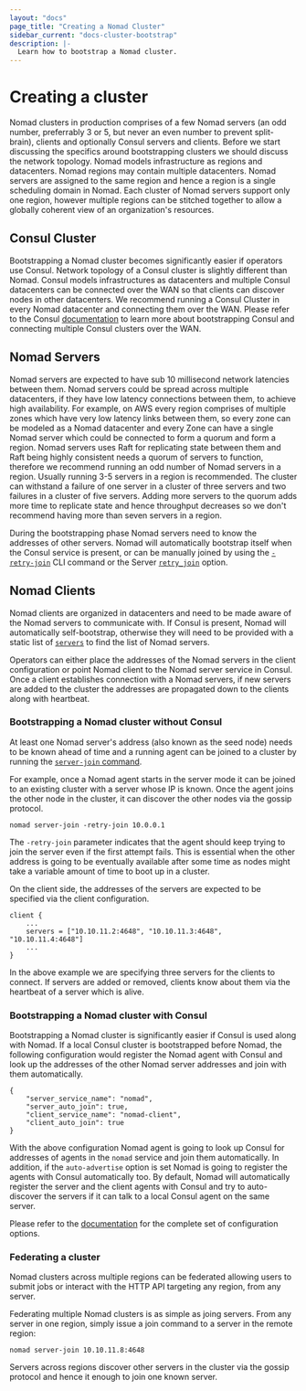 ```yaml
---
layout: "docs"
page_title: "Creating a Nomad Cluster"
sidebar_current: "docs-cluster-bootstrap"
description: |-
  Learn how to bootstrap a Nomad cluster.
---
```


# Creating a cluster

Nomad clusters in production comprises of a few Nomad servers (an odd number,
preferrably 3 or 5, but never an even number to prevent split-brain), clients and
optionally Consul servers and clients. Before we start discussing the specifics
around bootstrapping clusters we should discuss the network topology. Nomad
models infrastructure as regions and datacenters. Nomad regions may contain multiple
datacenters. Nomad servers are assigned to the same region and hence a region is a
single scheduling domain in Nomad. Each cluster of Nomad servers support
only one region, however multiple regions can be stitched together to allow a
globally coherent view of an organization's resources.


## Consul Cluster

Bootstrapping a Nomad cluster becomes significantly easier if operators use
Consul. Network topology of a Consul cluster is slightly different than Nomad.
Consul models infrastructures as datacenters and multiple Consul datacenters can
be connected over the WAN so that clients can discover nodes in other
datacenters. We recommend running a Consul Cluster in every Nomad datacenter and
connecting them over the WAN. Please refer to the Consul
[documentation](https://www.consul.io/docs/commands/join.html) to learn more
about bootstrapping Consul and connecting multiple Consul clusters over the WAN.


## Nomad Servers

Nomad servers are expected to have sub 10 millisecond network latencies between
them. Nomad servers could be spread across multiple datacenters, if they have
low latency connections between them, to achieve high availability. For example,
on AWS every region comprises of multiple zones which have very low latency
links between them, so every zone can be modeled as a Nomad datacenter and
every Zone can have a single Nomad server which could be connected to form a
quorum and form a region. Nomad servers uses Raft for replicating state between
them and Raft being highly consistent needs a quorum of servers to function,
therefore we recommend running an odd number of Nomad servers in a region.
Usually running 3-5 servers in a region is recommended. The cluster can
withstand a failure of one server in a cluster of three servers and two failures
in a cluster of five servers. Adding more servers to the quorum adds more time
to replicate state and hence throughput decreases so we don't recommend having
more than seven servers in a region.

During the bootstrapping phase Nomad servers need to know the addresses of other
servers.  Nomad will automatically bootstrap itself when the Consul service is
present, or can be manually joined by using the
[`-retry-join`](https://www.nomadproject.io/docs/agent/config.html#_retry_join)
CLI command or the Server
[`retry_join`](https://www.nomadproject.io/docs/agent/config.html#retry_join)
option.



## Nomad Clients

Nomad clients are organized in datacenters and need to be made aware of the
Nomad servers to communicate with.  If Consul is present, Nomad will
automatically self-bootstrap, otherwise they will need to be provided with a
static list of
[`servers`](https://www.nomadproject.io/docs/agent/config.html#servers) to find
the list of Nomad servers.

Operators can either place the addresses of the Nomad servers in the client
configuration or point Nomad client to the Nomad server service in Consul. Once
a client establishes connection with a Nomad servers, if new servers are added
to the cluster the addresses are propagated down to the clients along with
heartbeat.


### Bootstrapping a Nomad cluster without Consul

At least one Nomad server's address (also known as the seed node) needs to be
known ahead of time and a running agent can be joined to a cluster by running
the [`server-join` command](/docs/commands/server-join.html). 

For example, once a Nomad agent starts in the server mode it can be joined to an
existing cluster with a server whose IP is known. Once the agent joins the other
node in the cluster, it can discover the other nodes via the gossip protocol.

```
nomad server-join -retry-join 10.0.0.1
```

The `-retry-join` parameter indicates that the agent should keep trying to join
the server even if the first attempt fails. This is essential when the other
address is going to be eventually available after some time as nodes might take
a variable amount of time to boot up in a cluster.

On the client side, the addresses of the servers are expected to be specified
via the client configuration.

```
client {
    ...
    servers = ["10.10.11.2:4648", "10.10.11.3:4648", "10.10.11.4:4648"]
    ...
}
```

In the above example we are specifying three servers for the clients to
connect. If servers are added or removed, clients know about them via the
heartbeat of a server which is alive.


### Bootstrapping a Nomad cluster with Consul

Bootstrapping a Nomad cluster is significantly easier if Consul is used along
with Nomad. If a local Consul cluster is bootstrapped before Nomad, the
following configuration would register the Nomad agent with Consul and look up
the addresses of the other Nomad server addresses and join with them
automatically.

```
{
    "server_service_name": "nomad",
    "server_auto_join": true,
    "client_service_name": "nomad-client",
    "client_auto_join": true
}
```

With the above configuration Nomad agent is going to look up Consul for
addresses of agents in the `nomad` service and join them automatically.  In
addition, if the `auto-advertise` option is set Nomad is going to register the
agents with Consul automatically too. By default, Nomad will automatically
register the server and the client agents with Consul and try to auto-discover
the servers if it can talk to a local Consul agent on the same server.

Please refer to the [documentation](/docs/agent/config.html#consul_options)
for the complete set of configuration options.


### Federating a cluster

Nomad clusters across multiple regions can be federated allowing users to submit
jobs or interact with the HTTP API targeting any region, from any server.

Federating multiple Nomad clusters is as simple as joing servers. From any
server in one region, simply issue a join command to a server in the remote
region:

```
nomad server-join 10.10.11.8:4648
```

Servers across regions discover other servers in the cluster via the gossip
protocol and hence it enough to join one known server.
